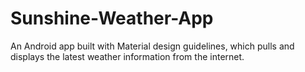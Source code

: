 # Sunshine-Weather-App
An Android app built with Material design guidelines, which pulls and displays the latest weather information from the internet. 
